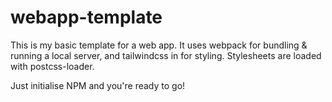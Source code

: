 # webapp-template

This is my basic template for a web app. It uses webpack for bundling & running a local server, and tailwindcss in for styling. Stylesheets are loaded with postcss-loader.

Just initialise NPM and you're ready to go!
